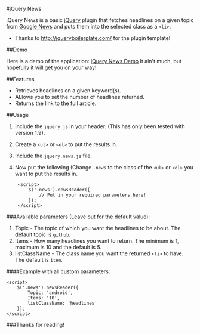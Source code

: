 #jQuery News

jQuery News is a basic [jQuery](https://github.com/jquery/jquery/) plugin that fetches headlines on a given topic from [Google News](https://news.google.com/) and puts them into the selected class as a `<li>`.

* Thanks to http://jqueryboilerplate.com/ for the plugin template!


##Demo

Here is a demo of the application: [jQuery News Demo](http://smith197.koding.com/jquery-news/demo/) It ain't much, but hopefully it will get you on your way!

##Features

* Retrieves headlines on a given keyword(s). 
* ALlows you to set the number of headlines returned.
* Returns the link to the full article.

##Usage

1. Include the `jquery.js` in your header. (This has only been tested with version 1.9).
1. Create a `<ul>` or `<ol>` to put the results in.
1. Include the `jquery.news.js` file.
1. Now put the following (Change `.news` to the class of the `<ul>` or `<ol>` you want to put the results in.


        <script>
            $('.news').newsReader({
                // Put in your required parameters here!
            });
        </script>


###Available parameters (Leave out for the default value):

1. Topic - The topic of which you want the headlines to be about. The default topic is `github`.
1. Items - How many headlines you want to return. The minimum is 1, maximum is 10 and the default is 5.
1. listClassName - The class name you want the returned `<li>` to have. The default is `item`.

####Example with all custom parameters:

    <script>
        $('.news').newsReader({
            Topic: 'android',
            Items: '10',
            listClassName: 'headlines'
        });
    </script>
    
###Thanks for reading!